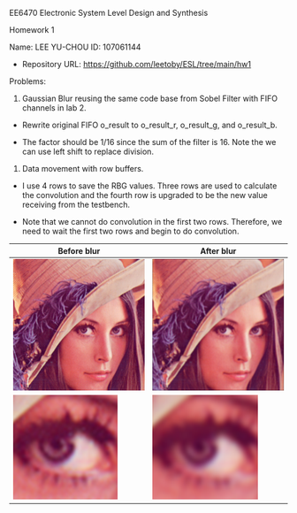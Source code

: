 EE6470 Electronic System Level Design and Synthesis

Homework 1

Name: LEE YU-CHOU ID: 107061144

-   Repository URL: <https://github.com/leetoby/ESL/tree/main/hw1>

Problems:

1.  Gaussian Blur reusing the same code base from Sobel Filter with FIFO
    channels in lab 2.

-   Rewrite original FIFO o_result to o_result_r, o_result_g, and o_result_b.

-   The factor should be 1/16 since the sum of the filter is 16. Note the we can
    use left shift to replace division.

1.  Data movement with row buffers.

-   I use 4 rows to save the RBG values. Three rows are used to calculate the
    convolution and the fourth row is upgraded to be the new value receiving
    from the testbench.

-   Note that we cannot do convolution in the first two rows. Therefore, we need
    to wait the first two rows and begin to do convolution.

| Before blur                                                                                        | After blur                                      |
|----------------------------------------------------------------------------------------------------|-------------------------------------------------|
| ![一張含有 女性, 服飾, 髮, 個人 的圖片 自動產生的描述](media/d872d38bd03a9fc64cd538af771a7526.png) | ![](media/dff1acffe1d3b0bb749d3476a11e7dc5.png) |
| ![](media/72494dd719e30f58e1a036a9b57d7b20.png)                                                    | ![](media/c8aa6b1be2bf4ef1847db5a01494b172.png) |
